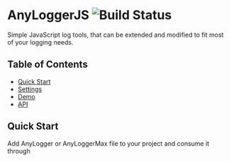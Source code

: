 AnyLoggerJS ![Build Status](https://travis-ci.org/kaufguy/AnyLogger.svg?branch=master)
=======================

Simple JavaScript log tools, that can be extended and modified to fit most of your logging needs.

## Table of Contents

* [Quick Start](#quick-start)
* [Settings](#settings)
* [Demo](#demo)
* [API](#api)

## Quick Start
Add AnyLogger or AnyLoggerMax file to your project and consume it through <script> or AMD loader.
Next, AnyLogger is ready to crate a logger instance and start logging. It comes with default behavior, but you might want to add setup settings. See [Settings](#settings) for more information.

```html
<html>
  <body>
    <script type="text/javascript" src="./anyLogger.js"></script>
    <script type="text/javascript">
      var loggerInst = AnyLogger.create();
      loggerInst.debug('hello world');
    </script>
  </body>
</html>
```

## Settings
AnyLogger accept setup settings in the 'create' call. Most of the settings can be changed on a later stage using the [API](#api).
```javascript
AnyLogger.create(settings);
```
| Setting                  | Values                                  | Description                                       |    
| ------------------------ | ----------------------------------------| --------------------------------------------------|
| logLevel                 | 'debug', 'info', 'warn', 'error', 'off' | set the log level from which you want to see logs |

## Demo
Check out demoLight and demoMax to see AnyLogger in action.

## API
### AnyLogger.create(settingsObj)

  * #### Description
    Returns AnyLogger instance to start logging.

  * #### Parameters
    settingsObj - (optional) setup [Settings](#settings) object.

### AnyLogger.getLoggerById(id)

  * #### Description
    retrieves AnyLogger instance by id. 

  * #### Parameters
    id - id of the instance. 

### AnyLogger.addPlugin(plugin)

  * #### Description
    registers a plugin class. 

  * #### Parameters
    plugin - plugin object with create function. 
    
## API - Instance

### loggerInst.debug(message, data)
### loggerInst.info(message, data)
### loggerInst.warn(message, data)
### loggerInst.error(message, data)

  * #### Description
    Logs the provided message with formatting and handling according to the data.

  * #### Parameters
    message - string messege
    data - (optional) object that can contain the properties 'module' and 'scope'. 

### loggerInst.logLevel(level)

  * #### Description
    Sets the logging level. Returns the log level.

  * #### Parameters
    level - (optional) logLevel string or object.

### AnyLogger.captureLogs(capture)

  * #### Description
    turn log capture on / off.

  * #### Parameters
    capture - boolean value. 

### AnyLogger.captureLogsLimit(limit)

  * #### Description
    set the limit of how many captured logs to store.

  * #### Parameters
    limit - integer value. 
    
### AnyLogger.flushCapturedLogsOnLimit(flushOnLimit)

  * #### Description
    configures if to flush all the captured logs when it reaches the limit.

  * #### Parameters
    flushOnLimit - object that contains the properties 'logLevel': the minimum level of logs you want to flush and 'handlerTypes': which     handlers you want to log to.    
    
### AnyLogger.flushCapturedLogsOnError(flushOnError)

  * #### Description
    configures if to flush all the captured logs, when an error level is logged. This is useful if you only interested in investigating     errors and need extended data of the logs that could guid to that error.

  * #### Parameters
    flushOnError - object that contains the properties 'logLevel': the minimum level of logs you want to flush and 'handlerTypes': which     handlers you want to log to.
